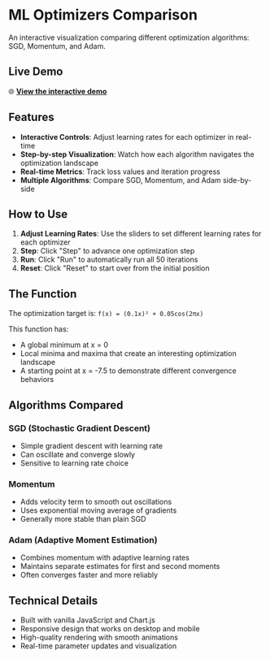 # ML Optimizers Comparison

An interactive visualization comparing different optimization algorithms: SGD, Momentum, and Adam.

## Live Demo

🌐 **[View the interactive demo](https://lext.github.io/mloptimizers/)**

## Features

- **Interactive Controls**: Adjust learning rates for each optimizer in real-time
- **Step-by-step Visualization**: Watch how each algorithm navigates the optimization landscape
- **Real-time Metrics**: Track loss values and iteration progress
- **Multiple Algorithms**: Compare SGD, Momentum, and Adam side-by-side

## How to Use

1. **Adjust Learning Rates**: Use the sliders to set different learning rates for each optimizer
2. **Step**: Click "Step" to advance one optimization step
3. **Run**: Click "Run" to automatically run all 50 iterations
4. **Reset**: Click "Reset" to start over from the initial position

## The Function

The optimization target is: `f(x) = (0.1x)² + 0.05cos(2πx)`

This function has:
- A global minimum at x = 0
- Local minima and maxima that create an interesting optimization landscape
- A starting point at x = -7.5 to demonstrate different convergence behaviors

## Algorithms Compared

### SGD (Stochastic Gradient Descent)
- Simple gradient descent with learning rate
- Can oscillate and converge slowly
- Sensitive to learning rate choice

### Momentum
- Adds velocity term to smooth out oscillations
- Uses exponential moving average of gradients
- Generally more stable than plain SGD

### Adam (Adaptive Moment Estimation)
- Combines momentum with adaptive learning rates
- Maintains separate estimates for first and second moments
- Often converges faster and more reliably

## Technical Details

- Built with vanilla JavaScript and Chart.js
- Responsive design that works on desktop and mobile
- High-quality rendering with smooth animations
- Real-time parameter updates and visualization
